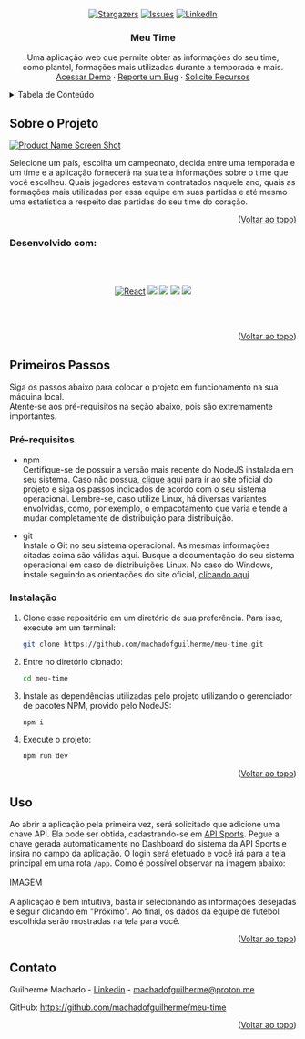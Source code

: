 <!-- Improved compatibility of back to top link: See: https://github.com/othneildrew/Best-README-Template/pull/73 -->
<a name="readme-top"></a>

<span align="center">
  
[![Stargazers][stars-shield]][stars-url]
[![Issues][issues-shield]][issues-url]
[![LinkedIn][linkedin-shield]][linkedin-url]

</span>


<!-- PROJECT LOGO -->
<h3 align="center">Meu Time</h3>

  <p align="center">
    Uma aplicação web que permite obter as informações do seu time,
  <br />
    como plantel, formações mais utilizadas durante a temporada e mais.
    <br />
    <a href="#">Acessar Demo</a>
    ·
    <a href="https://github.com/machadofguilherme/meu-time/issues">Reporte um Bug</a>
    ·
    <a href="https://github.com/machadofguilherme/meu-time/issues">Solicite Recursos</a>
  </p>
</div>



<!-- TABELA DE CONTEÚDO -->
<details>
  <summary>Tabela de Conteúdo</summary>
  <ol>
    <li>
      <a href="#sobre-o-projeto">Sobre o Projeto</a>
      <ul>
        <li><a href="#desenvolvido-com">Desenvolvido com</a></li>
      </ul>
    </li>
    <li>
      <a href="#primeiros-passos">Primeiros Passos</a>
      <ul>
        <li><a href="#pré-requisitos">Pré-requisitos</a></li>
        <li><a href="#instalação">Instalação</a></li>
      </ul>
    </li>
    <li><a href="#uso">Uso</a></li>
    <li><a href="#contato">Contato</a></li>
  </ol>
</details>



<!-- ABOUT THE PROJECT -->
## Sobre o Projeto

[![Product Name Screen Shot][product-screenshot]](https://example.com)

Selecione um país, escolha um campeonato, decida entre uma temporada e um time e a aplicação fornecerá na sua tela
informações sobre o time que você escolheu. Quais jogadores estavam contratados naquele ano, quais as formações mais
utilizadas por essa equipe em suas partidas e até mesmo uma estatística a respeito das partidas do seu time do coração.
<p align="right">(<a href="#readme-top">Voltar ao topo</a>)</p>



### Desenvolvido com:

<span align="center">

<br /><br />

[![React][React.js]][React-url]
![](https://img.shields.io/badge/TypeScript-007ACC?style=for-the-badge&logo=typescript&logoColor=white)
![](https://img.shields.io/badge/JavaScript-F7DF1E?style=for-the-badge&logo=javascript&logoColor=black)
![](https://img.shields.io/badge/styled--components-DB7093?style=for-the-badge&logo=styled-components&logoColor=white)
![](https://img.shields.io/badge/testing%20library-323330?style=for-the-badge&logo=testing-library&logoColor=red)

<br /><br />

</span>

<p align="right">(<a href="#readme-top">Voltar ao topo</a>)</p>



<!-- GETTING STARTED -->
## Primeiros Passos

Siga os passos abaixo para colocar o projeto em funcionamento na sua máquina local.<br />
Atente-se aos pré-requisitos na seção abaixo, pois são extremamente importantes.

### Pré-requisitos


* npm<br />
Certifique-se de possuir a versão mais recente do NodeJS instalada em seu sistema.
Caso não possua, <a href="https://nodejs.org/en" target="_blank">clique aqui</a> para ir ao site oficial do projeto e
siga os passos indicados de acordo com o seu sistema operacional.
Lembre-se, caso utilize Linux, há diversas variantes envolvidas, como, por exemplo, o empacotamento
que varia e tende a mudar completamente de distribuição para distribuição.

* git<br />
Instale o Git no seu sistema operacional. As mesmas informações citadas acima são válidas aqui. Busque a
documentação do seu sistema operacional em caso de distribuições Linux. No caso do Windows, instale seguindo
as orientações do site oficial, <a href="https://git-scm.com" target="_blank">clicando aqui</a>.

### Instalação

1. Clone esse repositório em um diretório de sua preferência. Para isso, execute em um terminal:<br />
   ```sh
   git clone https://github.com/machadofguilherme/meu-time.git
   ```
2. Entre no diretório clonado:<br />
    ```sh
    cd meu-time
    ```
3. Instale as dependências utilizadas pelo projeto utilizando o gerenciador de pacotes NPM, provido pelo NodeJS:<br />
    ```sh
    npm i
    ```
4. Execute o projeto:<br />
    ```sh
    npm run dev
    ```

<p align="right">(<a href="#readme-top">Voltar ao topo</a>)</p>



<!-- USAGE EXAMPLES -->
## Uso

Ao abrir a aplicação pela primeira vez, será solicitado que adicione uma chave API.
Ela pode ser obtida, cadastrando-se em <a href="https://api-football.com/" target="_blank">API Sports</a>.
Pegue a chave gerada automaticamente no Dashboard do sistema da API Sports e insira no campo
da aplicação. O login será efetuado e você irá para a tela principal em uma rota `/app`.
Como é possível observar na imagem abaixo:<br /><br />
IMAGEM<br /><br />
A aplicação é bem intuitiva, basta ir selecionando as informações desejadas e seguir clicando em "Próximo".
Ao final, os dados da equipe de futebol escolhida serão mostradas na tela para você.

<p align="right">(<a href="#readme-top">Voltar ao topo</a>)</p>


<!-- CONTACT -->
## Contato

Guilherme Machado - <a href="https://www.linkedin.com/in/machadocode/" target="_blank">Linkedin</a> - machadofguilherme@proton.me

GitHub: <a href="https://github.com/machadofguilherme/meu-time" target="_blank">https://github.com/machadofguilherme/meu-time</a>

<p align="right">(<a href="#readme-top">Voltar ao topo</a>)</p>



<!-- MARKDOWN LINKS & IMAGES -->
<!-- https://www.markdownguide.org/basic-syntax/#reference-style-links -->
[contributors-shield]: https://img.shields.io/github/contributors/github_username/repo_name.svg?style=for-the-badge
[contributors-url]: https://github.com/github_username/repo_name/graphs/contributors
[forks-shield]: https://img.shields.io/github/forks/github_username/repo_name.svg?style=for-the-badge
[forks-url]: https://github.com/github_username/repo_name/network/members
[stars-shield]: https://img.shields.io/github/stars/machadofguilherme/meu-time.svg?style=for-the-badge
[stars-url]: https://github.com/machadofguilherme/meu-time/stargazers
[issues-shield]: https://img.shields.io/github/issues/machadofguilherme/meu-time.svg?style=for-the-badge
[issues-url]: https://github.com/machadofguilherme/meu-time/issues
[license-shield]: https://img.shields.io/github/license/github_username/repo_name.svg?style=for-the-badge
[license-url]: https://github.com/github_username/repo_name/blob/master/LICENSE.txt
[linkedin-shield]: https://img.shields.io/badge/-LinkedIn-black.svg?style=for-the-badge&logo=linkedin&colorB=555
[linkedin-url]: https://linkedin.com/in/machadocode
[product-screenshot]: images/screenshot.png
[Next.js]: https://img.shields.io/badge/next.js-000000?style=for-the-badge&logo=nextdotjs&logoColor=white
[Next-url]: https://nextjs.org/
[React.js]: https://img.shields.io/badge/React-20232A?style=for-the-badge&logo=react&logoColor=61DAFB
[React-url]: https://reactjs.org/
[Vue.js]: https://img.shields.io/badge/Vue.js-35495E?style=for-the-badge&logo=vuedotjs&logoColor=4FC08D
[Vue-url]: https://vuejs.org/
[Angular.io]: https://img.shields.io/badge/Angular-DD0031?style=for-the-badge&logo=angular&logoColor=white
[Angular-url]: https://angular.io/
[Svelte.dev]: https://img.shields.io/badge/Svelte-4A4A55?style=for-the-badge&logo=svelte&logoColor=FF3E00
[Svelte-url]: https://svelte.dev/
[Laravel.com]: https://img.shields.io/badge/Laravel-FF2D20?style=for-the-badge&logo=laravel&logoColor=white
[Laravel-url]: https://laravel.com
[Bootstrap.com]: https://img.shields.io/badge/Bootstrap-563D7C?style=for-the-badge&logo=bootstrap&logoColor=white
[Bootstrap-url]: https://getbootstrap.com
[JQuery.com]: https://img.shields.io/badge/jQuery-0769AD?style=for-the-badge&logo=jquery&logoColor=white
[JQuery-url]: https://jquery.com 
